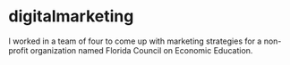 # digitalmarketing
I worked in a team of four to come up with marketing strategies for a non-profit organization named Florida Council on Economic Education. 
